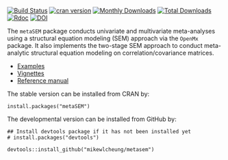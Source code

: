 [![Build Status](https://travis-ci.org/mikewlcheung/metasem.svg?branch=master)](https://travis-ci.org/mikewlcheung/metasem)
[![cran version](http://www.r-pkg.org/badges/version/metaSEM)](https://cran.r-project.org/package=metaSEM)
[![Monthly Downloads](http://cranlogs.r-pkg.org/badges/metaSEM)](http://cranlogs.r-pkg.org/badges/metaSEM)
[![Total Downloads](http://cranlogs.r-pkg.org/badges/grand-total/metaSEM)](http://cranlogs.r-pkg.org/badges/grand-total/metaSEM)
[![Rdoc](http://www.rdocumentation.org/badges/version/metaSEM)](http://www.rdocumentation.org/packages/metaSEM)
[![DOI](https://img.shields.io/badge/doi-10.3389/fpsyg.2014.01521-yellow.svg?style=flat)](https://doi.org/10.3389/fpsyg.2014.01521)

The `metaSEM` package conducts univariate and multivariate meta-analyses using a structural equation modeling (SEM) approach via the `OpenMx` package. It also implements the two-stage SEM approach to conduct meta-analytic structural equation modeling on correlation/covariance matrices.

* [Examples](https://cran.r-project.org/web/packages/metaSEM/vignettes/Examples.html)
* [Vignettes](https://cran.r-project.org/web/packages/metaSEM/vignettes/metaSEM.pdf)
* [Reference manual](https://cran.r-project.org/web/packages/metaSEM/metaSEM.pdf)

The stable version can be installed from CRAN by:
```
install.packages("metaSEM")
```

The developmental version can be installed from GitHub by:
```
## Install devtools package if it has not been installed yet
# install.packages("devtools")

devtools::install_github("mikewlcheung/metasem")
```
